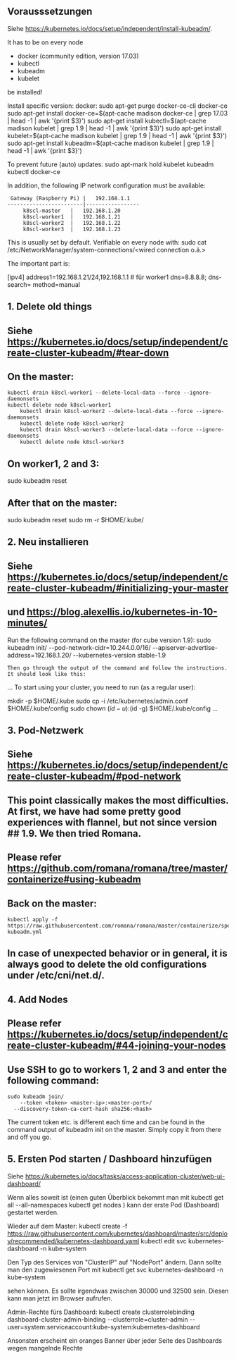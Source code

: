 ## Vorausssetzungen

Siehe https://kubernetes.io/docs/setup/independent/install-kubeadm/.

It has to be on every node
- docker (community edition, version 17.03)
- kubectl
- kubeadm
- kubelet

be installed!

Install specific version:
docker:
sudo apt-get purge docker-ce-cli docker-ce
sudo apt-get install docker-ce=$(apt-cache madison docker-ce | grep 17.03 | head -1 | awk '{print $3}')
sudo apt-get install kubectl=$(apt-cache madison kubelet | grep 1.9 | head -1 | awk '{print $3}')
sudo apt-get install kubelet=$(apt-cache madison kubelet | grep 1.9 | head -1 | awk '{print $3}')
sudo apt-get install kubeadm=$(apt-cache madison kubelet | grep 1.9 | head -1 | awk '{print $3}')

To prevent future (auto) updates:
sudo apt-mark hold kubelet kubeadm kubectl docker-ce

In addition, the following IP network configuration must be available:

	 Gateway (Raspberry Pi) |   192.168.1.1
	------------------------|-----------------
	     k8scl-master	|   192.168.1.20
	     k8scl-worker1	|   192.168.1.21
	     k8scl-worker2	|   192.168.1.22
	     k8scl-worker3	|   192.168.1.23

This is usually set by default.
Verifiable on every node with:
	sudo cat /etc/NetworkManager/system-connections/<wired connection o.ä.>

The important part is:

[ipv4]
address1=192.168.1.21/24,192.168.1.1 # für worker1
dns=8.8.8.8;
dns-search=
method=manual

## 1. Delete old things

## Siehe https://kubernetes.io/docs/setup/independent/create-cluster-kubeadm/#tear-down

## On the master:
	kubectl drain k8scl-worker1 --delete-local-data --force --ignore-daemonsets
	kubectl delete node k8scl-worker1
        kubectl drain k8scl-worker2 --delete-local-data --force --ignore-daemonsets
        kubectl delete node k8scl-worker2
        kubectl drain k8scl-worker3 --delete-local-data --force --ignore-daemonsets
        kubectl delete node k8scl-worker3

## On worker1, 2 and 3:
sudo kubeadm reset

## After that on the master:
sudo kubeadm reset
sudo rm -r $HOME/.kube/

## 2. Neu installieren

## Siehe https://kubernetes.io/docs/setup/independent/create-cluster-kubeadm/#initializing-your-master
## und https://blog.alexellis.io/kubernetes-in-10-minutes/

Run the following command on the master (for cube version 1.9):
	sudo kubeadm init/
	 	--pod-network-cidr=10.244.0.0/16/
		--apiserver-advertise-address=192.168.1.20/
		--kubernetes-version stable-1.9

	Then go through the output of the command and follow the instructions.
	It should look like this:

...
To start using your cluster, you need to run (as a regular user):

  mkdir -p $HOME/.kube
  sudo cp -i /etc/kubernetes/admin.conf $HOME/.kube/config
  sudo chown $(id -u):$(id -g) $HOME/.kube/config
...


## 3. Pod-Netzwerk

## Siehe https://kubernetes.io/docs/setup/independent/create-cluster-kubeadm/#pod-network

## This point classically makes the most difficulties. At first, we have had some pretty good experiences with flannel, but not since version ## 1.9. We then tried Romana.

## Please refer https://github.com/romana/romana/tree/master/containerize#using-kubeadm

## Back on the master:
	kubectl apply -f https://raw.githubusercontent.com/romana/romana/master/containerize/specs/romana-kubeadm.yml

## In case of unexpected behavior or in general, it is always good to delete the old configurations under /etc/cni/net.d/.

## 4. Add Nodes

## Please refer https://kubernetes.io/docs/setup/independent/create-cluster-kubeadm/#44-joining-your-nodes

## Use SSH to go to workers 1, 2 and 3 and enter the following command:
	sudo kubeadm join/
	 	--token <token> <master-ip>:<master-port>/
	  --discovery-token-ca-cert-hash sha256:<hash>

The current token etc. is different each time and can be found in the command output of kubeadm init on the master. Simply copy it from there and off you go.

## 5. Ersten Pod starten / Dashboard hinzufügen

Siehe https://kubernetes.io/docs/tasks/access-application-cluster/web-ui-dashboard/

Wenn alles soweit ist (einen guten Überblick bekommt man mit
	kubectl get all --all-namespaces
	kubectl get nodes
) kann der erste Pod (Dashboard) gestartet werden.

Wieder auf dem Master:
	kubectl create -f https://raw.githubusercontent.com/kubernetes/dashboard/master/src/deploy/recommended/kubernetes-dashboard.yaml
	kubectl edit svc kubernetes-dashboard -n kube-system

Den Typ des Services von "ClusterIP" auf "NodePort" ändern. Dann sollte man den zugewiesenen Port mit
	kubectl get svc kubernetes-dashboard -n kube-system

sehen können. Es sollte irgendwas zwischen 30000 und 32500 sein. Diesen kann man jetzt im Browser aufrufen.

Admin-Rechte fürs Dashboard:
kubectl create clusterrolebinding dashboard-cluster-admin-binding --clusterrole=cluster-admin --user=system:serviceaccount:kube-system:kubernetes-dashboard

Ansonsten erscheint ein oranges Banner über jeder Seite des Dashboards wegen mangelnde Rechte
